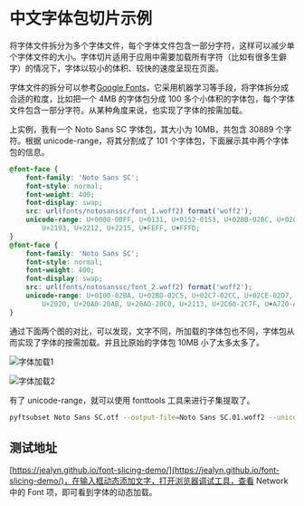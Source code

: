 # 中文字体包切片示例

将字体文件拆分为多个字体文件，每个字体文件包含一部分字符，这样可以减少单个字体文件的大小。字体切片适用于应用中需要加载所有字符（比如有很多生僻字）的情况下，字体以较小的体积、较快的速度呈现在页面。

字体文件的拆分可以参考[Google Fonts](https://fonts.google.com/)，它采用机器学习等手段，将字体拆分成合适的粒度，比如把一个 4MB 的字体包分成 100 多个小体积的字体包，每个字体文件包含一部分字符。从某种角度来说，也实现了字体的按需加载。

上实例，我有一个 Noto Sans SC 字体包，其大小为 10MB，共包含 30889 个字符。根据 unicode-range，将其分割成了 101 个字体包，下面展示其中两个字体包的信息。

```css
@font-face {
	font-family: 'Noto Sans SC';
	font-style: normal;
	font-weight: 400;
	font-display: swap;
	src: url(fonts/notosanssc/font_1.woff2) format('woff2');
	unicode-range: U+0000-00FF, U+0131, U+0152-0153, U+02BB-02BC, U+02C6, U+02DA, U+02DC, U+0304, U+0308, U+0329, U+2000-206F, U+20AC, U+2122, U+2191,
		U+2193, U+2212, U+2215, U+FEFF, U+FFFD;
}
@font-face {
	font-family: 'Noto Sans SC';
	font-style: normal;
	font-weight: 400;
	font-display: swap;
	src: url(fonts/notosanssc/font_2.woff2) format('woff2');
	unicode-range: U+0100-02BA, U+02BD-02C5, U+02C7-02CC, U+02CE-02D7, U+02DD-02FF, U+0304, U+0308, U+0329, U+1D00-1DBF, U+1E00-1E9F, U+1EF2-1EFF,
		U+2020, U+20A0-20AB, U+20AD-20C0, U+2113, U+2C60-2C7F, U+A720-A7FF;
}
```

通过下面两个图的对比，可以发现，文字不同，所加载的字体包也不同，字体包从而实现了字体的按需加载。并且比原始的字体包 10MB 小了太多太多了。

![字体加载1](https://files.mdnice.com/user/7122/1a0d81ca-6a02-44f4-8074-c103b443212c.png)

![字体加载2](https://files.mdnice.com/user/7122/e1f62a2d-9648-4705-a3f2-d18a1efc0ef5.png)

有了 unicode-range，就可以使用 fonttools 工具来进行子集提取了。

```bash
pyftsubset Noto Sans SC.otf --output-file=Noto Sans SC.01.woff2 --unicodes='U+0100-02BA,U+02BD-02C5,U+02C7-02CC,U+02CE-02D7,U+02DD-02FF,U+0304,U+0308,U+0329,U+1D00-1DBF,U+1E00-1E9F,U+1EF2-1EFF,U+2020,U+20A0-20AB,U+20AD-20C0,U+2113,U+2C60-2C7F,U+A720-A7FF' --flavor=woff2
```

## 测试地址

[https://jealyn.github.io/font-slicing-demo/](https://jealyn.github.io/font-slicing-demo/)，在输入框动态添加文字，打开浏览器调试工具，查看 Network 中的 Font 项，即可看到字体的动态加载。
